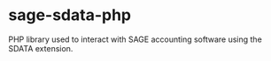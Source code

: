 sage-sdata-php
==============

PHP library used to interact with SAGE accounting software using the SDATA extension.
